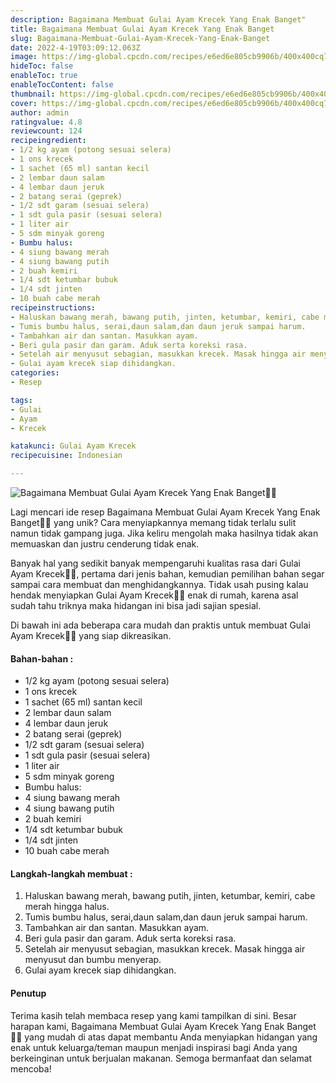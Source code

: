 ```yaml
---
description: Bagaimana Membuat Gulai Ayam Krecek Yang Enak Banget"
title: Bagaimana Membuat Gulai Ayam Krecek Yang Enak Banget
slug: Bagaimana-Membuat-Gulai-Ayam-Krecek-Yang-Enak-Banget
date: 2022-4-19T03:09:12.063Z
image: https://img-global.cpcdn.com/recipes/e6ed6e805cb9906b/400x400cq70/photo.jpg
hideToc: false
enableToc: true
enableTocContent: false
thumbnail: https://img-global.cpcdn.com/recipes/e6ed6e805cb9906b/400x400cq70/photo.jpg
cover: https://img-global.cpcdn.com/recipes/e6ed6e805cb9906b/400x400cq70/photo.jpg
author: admin
ratingvalue: 4.8
reviewcount: 124
recipeingredient:
- 1/2 kg ayam (potong sesuai selera)
- 1 ons krecek
- 1 sachet (65 ml) santan kecil
- 2 lembar daun salam
- 4 lembar daun jeruk
- 2 batang serai (geprek)
- 1/2 sdt garam (sesuai selera)
- 1 sdt gula pasir (sesuai selera)
- 1 liter air
- 5 sdm minyak goreng
- Bumbu halus:
- 4 siung bawang merah
- 4 siung bawang putih
- 2 buah kemiri
- 1/4 sdt ketumbar bubuk
- 1/4 sdt jinten
- 10 buah cabe merah
recipeinstructions:
- Haluskan bawang merah, bawang putih, jinten, ketumbar, kemiri, cabe merah hingga halus.
- Tumis bumbu halus, serai,daun salam,dan daun jeruk sampai harum.
- Tambahkan air dan santan. Masukkan ayam.
- Beri gula pasir dan garam. Aduk serta koreksi rasa.
- Setelah air menyusut sebagian, masukkan krecek. Masak hingga air menyusut dan bumbu menyerap.
- Gulai ayam krecek siap dihidangkan.
categories:
- Resep

tags:
- Gulai
- Ayam
- Krecek

katakunci: Gulai Ayam Krecek
recipecuisine: Indonesian

---
```


![Bagaimana Membuat Gulai Ayam Krecek Yang Enak Banget👩‍🍳](https://img-global.cpcdn.com/recipes/e6ed6e805cb9906b/400x400cq70/photo.jpg)

Lagi mencari ide resep Bagaimana Membuat Gulai Ayam Krecek Yang Enak Banget👩‍🍳 yang unik? Cara menyiapkannya memang tidak terlalu sulit namun tidak gampang juga. Jika keliru mengolah maka hasilnya tidak akan memuaskan dan justru cenderung tidak enak.

Banyak hal yang sedikit banyak mempengaruhi kualitas rasa dari Gulai Ayam Krecek👩‍🍳, pertama dari jenis bahan, kemudian pemilihan bahan segar sampai cara membuat dan menghidangkannya. Tidak usah pusing kalau hendak menyiapkan Gulai Ayam Krecek👩‍🍳 enak di rumah, karena asal sudah tahu triknya maka hidangan ini bisa jadi sajian spesial.

Di bawah ini ada beberapa cara mudah dan praktis untuk membuat Gulai Ayam Krecek👩‍🍳 yang siap dikreasikan.

<!--inarticleads1-->

#### Bahan-bahan :

- 1/2 kg ayam (potong sesuai selera)
- 1 ons krecek
- 1 sachet (65 ml) santan kecil
- 2 lembar daun salam
- 4 lembar daun jeruk
- 2 batang serai (geprek)
- 1/2 sdt garam (sesuai selera)
- 1 sdt gula pasir (sesuai selera)
- 1 liter air
- 5 sdm minyak goreng
- Bumbu halus:
- 4 siung bawang merah
- 4 siung bawang putih
- 2 buah kemiri
- 1/4 sdt ketumbar bubuk
- 1/4 sdt jinten
- 10 buah cabe merah

<!--inarticleads2-->

#### Langkah-langkah membuat :

1. Haluskan bawang merah, bawang putih, jinten, ketumbar, kemiri, cabe merah hingga halus.
1. Tumis bumbu halus, serai,daun salam,dan daun jeruk sampai harum.
1. Tambahkan air dan santan. Masukkan ayam.
1. Beri gula pasir dan garam. Aduk serta koreksi rasa.
1. Setelah air menyusut sebagian, masukkan krecek. Masak hingga air menyusut dan bumbu menyerap.
1. Gulai ayam krecek siap dihidangkan.

#### Penutup

Terima kasih telah membaca resep yang kami tampilkan di sini. Besar harapan kami, Bagaimana Membuat Gulai Ayam Krecek Yang Enak Banget👩‍🍳 yang mudah di atas dapat membantu Anda menyiapkan hidangan yang enak untuk keluarga/teman maupun menjadi inspirasi bagi Anda yang berkeinginan untuk berjualan makanan. Semoga bermanfaat dan selamat mencoba!